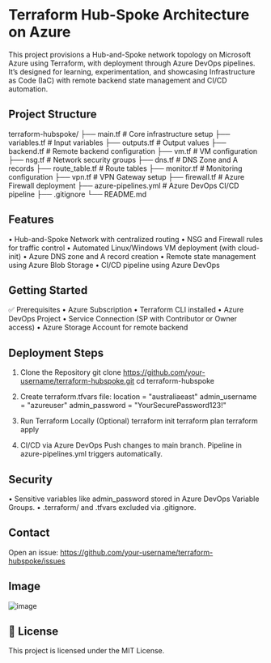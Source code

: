 Terraform Hub-Spoke Architecture on Azure
=========================================

This project provisions a Hub-and-Spoke network topology on Microsoft Azure using Terraform, with deployment through Azure DevOps pipelines. It’s designed for learning, experimentation, and showcasing Infrastructure as Code (IaC) with remote backend state management and CI/CD automation.

Project Structure
--------------------
terraform-hubspoke/
├── main.tf                # Core infrastructure setup
├── variables.tf           # Input variables
├── outputs.tf             # Output values
├── backend.tf             # Remote backend configuration
├── vm.tf                  # VM configuration
├── nsg.tf                 # Network security groups
├── dns.tf                 # DNS Zone and A records
├── route_table.tf         # Route tables
├── monitor.tf             # Monitoring configuration
├── vpn.tf                 # VPN Gateway setup
├── firewall.tf            # Azure Firewall deployment
├── azure-pipelines.yml    # Azure DevOps CI/CD pipeline
├── .gitignore
└── README.md

Features
-----------
• Hub-and-Spoke Network with centralized routing
• NSG and Firewall rules for traffic control
• Automated Linux/Windows VM deployment (with cloud-init)
• Azure DNS zone and A record creation
• Remote state management using Azure Blob Storage
• CI/CD pipeline using Azure DevOps

Getting Started
------------------
✅ Prerequisites
• Azure Subscription
• Terraform CLI installed
• Azure DevOps Project
• Service Connection (SP with Contributor or Owner access)
• Azure Storage Account for remote backend

Deployment Steps
-------------------
1. Clone the Repository
   git clone https://github.com/your-username/terraform-hubspoke.git
   cd terraform-hubspoke

2. Create terraform.tfvars file:
   location       = "australiaeast"
   admin_username = "azureuser"
   admin_password = "YourSecurePassword123!"

3. Run Terraform Locally (Optional)
   terraform init
   terraform plan
   terraform apply

4. CI/CD via Azure DevOps
   Push changes to main branch. Pipeline in azure-pipelines.yml triggers automatically.

Security
-----------
• Sensitive variables like admin_password stored in Azure DevOps Variable Groups.
• .terraform/ and .tfvars excluded via .gitignore.

Contact
----------
Open an issue: https://github.com/your-username/terraform-hubspoke/issues

Image
----------
![image](https://github.com/user-attachments/assets/9a7526fe-4b41-4446-a0ab-a3f0401f740c)


📝 License
----------
This project is licensed under the MIT License.
